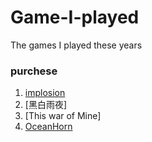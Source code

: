 # Game-I-played
The games I played these years

### purchese

1. [implosion](https://item.taobao.com/item.htm?spm=a230r.1.14.1.IbWsLD&id=44647527589&ns=1&abbucket=3#detail)
2. [黑白雨夜]
3. [This war of Mine]
4. [OceanHorn](https://item.taobao.com/item.htm?spm=a230r.1.14.1.6zlbS5&id=43082726259&ns=1&abbucket=3#detail)
